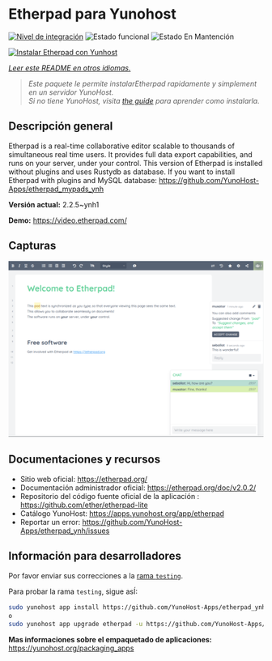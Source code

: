 <!--
Este archivo README esta generado automaticamente<https://github.com/YunoHost/apps/tree/master/tools/readme_generator>
No se debe editar a mano.
-->

# Etherpad para Yunohost

[![Nivel de integración](https://dash.yunohost.org/integration/etherpad.svg)](https://ci-apps.yunohost.org/ci/apps/etherpad/) ![Estado funcional](https://ci-apps.yunohost.org/ci/badges/etherpad.status.svg) ![Estado En Mantención](https://ci-apps.yunohost.org/ci/badges/etherpad.maintain.svg)

[![Instalar Etherpad con Yunhost](https://install-app.yunohost.org/install-with-yunohost.svg)](https://install-app.yunohost.org/?app=etherpad)

*[Leer este README en otros idiomas.](./ALL_README.md)*

> *Este paquete le permite instalarEtherpad rapidamente y simplement en un servidor YunoHost.*  
> *Si no tiene YunoHost, visita [the guide](https://yunohost.org/install) para aprender como instalarla.*

## Descripción general

Etherpad is a real-time collaborative editor scalable to thousands of simultaneous real time users. It provides full data export capabilities, and runs on your server, under your control.
This version of Etherpad is installed without plugins and uses Rustydb as database.
If you want to install Etherpad with plugins and MySQL database: https://github.com/YunoHost-Apps/etherpad_mypads_ynh


**Versión actual:** 2.2.5~ynh1

**Demo:** <https://video.etherpad.com/>

## Capturas

![Captura de Etherpad](./doc/screenshots/screenshot.png)

## Documentaciones y recursos

- Sitio web oficial: <https://etherpad.org/>
- Documentación administrador oficial: <https://etherpad.org/doc/v2.0.2/>
- Repositorio del código fuente oficial de la aplicación : <https://github.com/ether/etherpad-lite>
- Catálogo YunoHost: <https://apps.yunohost.org/app/etherpad>
- Reportar un error: <https://github.com/YunoHost-Apps/etherpad_ynh/issues>

## Información para desarrolladores

Por favor enviar sus correcciones a la [rama `testing`](https://github.com/YunoHost-Apps/etherpad_ynh/tree/testing).

Para probar la rama `testing`, sigue asÍ:

```bash
sudo yunohost app install https://github.com/YunoHost-Apps/etherpad_ynh/tree/testing --debug
o
sudo yunohost app upgrade etherpad -u https://github.com/YunoHost-Apps/etherpad_ynh/tree/testing --debug
```

**Mas informaciones sobre el empaquetado de aplicaciones:** <https://yunohost.org/packaging_apps>
